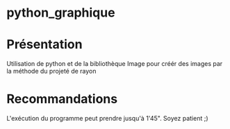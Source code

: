 # python_graphique

<h1>Présentation</h1>

Utilisation de python et de la bibliothèque Image pour créér des images par la méthode du projeté de rayon

<h1>Recommandations</h1>

L'exécution du programme peut prendre jusqu'à 1'45". Soyez patient ;)
